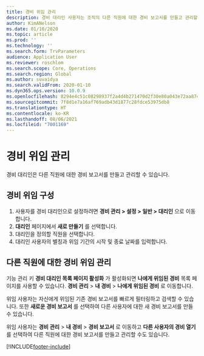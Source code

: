 ```yaml
---
title: 경비 위임 관리
description: 경비 대리인 사용자는 조직의 다른 직원에 대한 경비 보고서를 만들고 관리할 수 있습니다.
author: KimANelson
ms.date: 01/10/2020
ms.topic: article
ms.prod: ''
ms.technology: ''
ms.search.form: TrvParameters
audience: Application User
ms.reviewer: roschlom
ms.search.scope: Core, Operations
ms.search.region: Global
ms.author: suvaidya
ms.search.validFrom: 2020-01-10
ms.dyn365.ops.version: 10.0.9
ms.openlocfilehash: 8294e4c51c08298937f2a4d4b271470d2f30e80a043e72aa874aa91306ac6712
ms.sourcegitcommit: 7f8d1e7a16af769adb43d1877c28fdce53975db8
ms.translationtype: HT
ms.contentlocale: ko-KR
ms.lasthandoff: 08/06/2021
ms.locfileid: "7001169"
---
```

# <a name="manage-expense-delegation"></a>경비 위임 관리

경비 대리인은 다른 직원에 대한 경비 보고서를 만들고 관리할 수 있습니다.

## <a name="configure-expense-delegation"></a>경비 위임 구성

1. 사용자를 경비 대리인으로 설정하려면 **경비 관리 > 설정 > 일반 > 대리인** 으로 이동합니다.
2. **대리인** 페이지에서 **새로 만들기** 를 선택합니다.
3. 대리인을 정의할 직원을 선택합니다. 
4. 대리인 사용자의 별칭과 위임 기간의 시작 및 종료 날짜를 입력합니다.

## <a name="manage-expense-delegation-for-another-employee"></a>다른 직원에 대한 경비 위임 관리

기능 관리 키 **경비 대리인 목록 페이지 활성화** 가 활성화되면 **나에게 위임된 경비** 목록 페이지를 사용할 수 있습니다. **경비 관리** > **내 경비** > **나에게 위임된 경비** 로 이동합니다.

위임 사용자는 자신에게 위임된 기존 경비 보고서를 빠르게 필터링하고 검색할 수 있습니다. 또한 **새로운 경비 보고서** 를 선택하여 다른 사용자에 대한 새 경비 보고서를 만들 수 있습니다.

위임 사용자는 **경비 관리** > **내 경비** > **경비 보고서** 로 이동하고 **다른 사용자의 경비 열기** 를 선택하여 다른 직원에 대한 경비 보고서를 만들고 관리할 수도 있습니다.


[!INCLUDE[footer-include](../includes/footer-banner.md)]